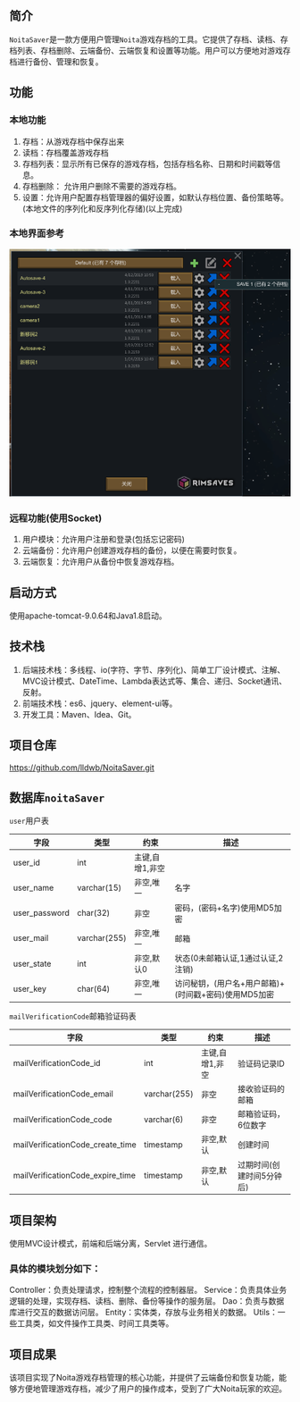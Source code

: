 ## 简介

`NoitaSaver`是一款方便用户管理`Noita`游戏存档的工具。它提供了存档、读档、存档列表、存档删除、云端备份、云端恢复和设置等功能。用户可以方便地对游戏存档进行备份、管理和恢复。

## 功能

### 本地功能

1. 存档：从游戏存档中保存出来
2. 读档：存档覆盖游戏存档
3. 存档列表：显示所有已保存的游戏存档，包括存档名称、日期和时间戳等信息。
4. 存档删除： 允许用户删除不需要的游戏存档。
5. 设置：允许用户配置存档管理器的偏好设置，如默认存档位置、备份策略等。(本地文件的序列化和反序列化存储)(以上完成)

### 本地界面参考

![img.png](img.png)

### 远程功能(使用Socket)

1. 用户模块：允许用户注册和登录(包括忘记密码)
2. 云端备份：允许用户创建游戏存档的备份，以便在需要时恢复。
3. 云端恢复：允许用户从备份中恢复游戏存档。

## 启动方式

使用apache-tomcat-9.0.64和Java1.8启动。

## 技术栈

1. 后端技术栈：多线程、io(字符、字节、序列化)、简单工厂设计模式、注解、MVC设计模式、DateTime、Lambda表达式等、集合、递归、Socket通讯、反射。
2. 前端技术栈：es6、jquery、element-ui等。
3. 开发工具：Maven、Idea、Git。

## 项目仓库

https://github.com/lldwb/NoitaSaver.git

## 数据库`noitaSaver`

`user`用户表

| 字段            | 类型           | 约束        | 描述                              |
|---------------|--------------|-----------|---------------------------------|
| user_id       | int          | 主键,自增1,非空 |                                 |
| user_name     | varchar(15)  | 非空,唯一     | 名字                              |
| user_password | char(32)     | 非空        | 密码，(密码+名字)使用MD5加密               |
| user_mail     | varchar(255) | 非空,唯一     | 邮箱                              |
| user_state    | int          | 非空,默认0    | 状态(0未邮箱认证,1通过认证,2注销)            |
| user_key      | char(64)     | 非空,唯一     | 访问秘钥，(用户名+用户邮箱)+(时间戳+密码)使用MD5加密 |

`mailVerificationCode`邮箱验证码表

| 字段                               | 类型           | 约束        | 描述             |
|----------------------------------|--------------|-----------|----------------|
| mailVerificationCode_id          | int          | 主键,自增1,非空 | 验证码记录ID        |
| mailVerificationCode_email       | varchar(255) | 非空        | 接收验证码的邮箱       |
| mailVerificationCode_code        | varchar(6)   | 非空        | 邮箱验证码，6位数字     |
| mailVerificationCode_create_time | timestamp    | 非空,默认     | 创建时间           |
| mailVerificationCode_expire_time | timestamp    | 非空,默认     | 过期时间(创建时间5分钟后) |

## 项目架构

使用MVC设计模式，前端和后端分离，Servlet 进行通信。

### 具体的模块划分如下：

Controller：负责处理请求，控制整个流程的控制器层。
Service：负责具体业务逻辑的处理，实现存档、读档、删除、备份等操作的服务层。
Dao：负责与数据库进行交互的数据访问层。
Entity：实体类，存放与业务相关的数据。
Utils：一些工具类，如文件操作工具类、时间工具类等。

## 项目成果

该项目实现了Noita游戏存档管理的核心功能，并提供了云端备份和恢复功能，能够方便地管理游戏存档，减少了用户的操作成本，受到了广大Noita玩家的欢迎。